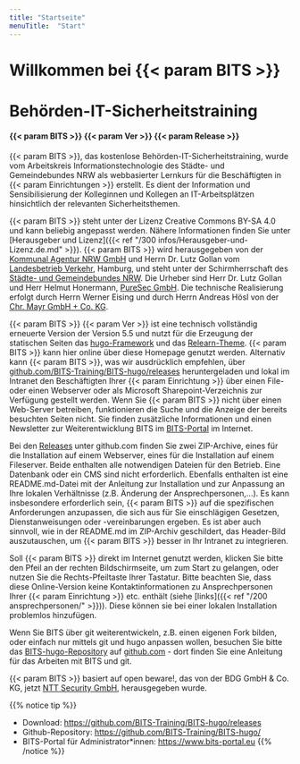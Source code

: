 ```yaml
---
title: "Startseite"
menuTitle:  "Start"
---
```


# Willkommen bei {{< param BITS >}}

# Behörden-IT-Sicherheitstraining

#### {{< param BITS >}} {{< param Ver >}}  {{< param Release >}}

{{< param BITS >}}, das kostenlose Behörden-IT-Sicherheitstraining, wurde vom Arbeitskreis Informationstechnologie des Städte- und Gemeindebundes NRW als webbasierter Lernkurs für die Beschäftigten in {{< param Einrichtungen >}} erstellt. Es dient der Information und Sensibilisierung der Kolleginnen und Kollegen an IT-Arbeitsplätzen hinsichtlich der relevanten Sicherheitsthemen.

{{< param BITS >}} steht unter der Lizenz Creative Commons BY-SA 4.0 und kann beliebig angepasst werden. Nähere Informationen finden Sie unter [Herausgeber und Lizenz]({{< ref  "/300 infos/Herausgeber-und-Lizenz.de.md" >}}). {{< param BITS >}} wird herausgegeben von der [Kommunal Agentur NRW GmbH](https://www.kommunalagenturnrw.de) und Herrn Dr. Lutz Gollan vom [Landesbetrieb Verkehr](https://www.hamburg.de/lbv), Hamburg, und steht unter der Schirmherrschaft des [Städte- und Gemeindebundes NRW](https://www.kommunen.nrw). Die Urheber sind Herr Dr. Lutz Gollan und Herr Helmut Honermann, [PureSec GmbH](https://puresec.de). Die technische Realisierung erfolgt durch Herrn Werner Eising und durch Herrn Andreas Hösl von der [Chr. Mayr GmbH + Co. KG](https://www.mayr.com/de).

{{< param BITS >}} {{< param Ver >}} ist eine technisch vollständig erneuerte Version der Version 5.5 und nutzt für die Erzeugung der statischen Seiten das [hugo-Framework](https://gohugo.io) und das [Relearn-Theme](https://themes.gohugo.io/hugo-theme-relearn/). {{< param BITS >}} kann hier online über diese Homepage genutzt werden. Alternativ kann {{< param BITS >}}, was wir ausdrücklich empfehlen, über [github.com/BITS-Training/BITS-hugo/releases](https://github.com/BITS-Training/BITS-hugo/releases) heruntergeladen und lokal im Intranet den Beschäftigten Ihrer {{< param Einrichtung >}} über einen File- oder einen Webserver oder als Microsoft Sharepoint-Verzeichnis zur Verfügung gestellt werden. Wenn Sie {{< param BITS >}} nicht über einen Web-Server betreiben, funktionieren die Suche und die Anzeige der bereits besuchten Seiten nicht. Sie finden zusätzliche Informationen und einen Newsletter zur Weiterentwicklung BITS im [BITS-Portal](https://www.bits-portal.eu) im Internet.

Bei den [Releases](https://github.com/BITS-Training/BITS-hugo/releases) unter github.com finden Sie zwei ZIP-Archive, eines für die Installation auf einem Webserver, eines für die Installation auf einem Fileserver. Beide enthalten alle notwendigen Dateien für den Betrieb. Eine Datenbank oder ein CMS sind nicht erforderlich. Ebenfalls enthalten ist eine README.md-Datei mit der Anleitung zur Installation und zur Anpassung an Ihre lokalen Verhältnisse (z.B. Änderung der Ansprechpersonen,...). Es kann insbesondere erforderlich sein, {{< param BITS >}} auf die spezifischen Anforderungen anzupassen, die sich aus für Sie einschlägigen Gesetzen, Dienstanweisungen oder -vereinbarungen ergeben. Es ist aber auch sinnvoll, wie in der README.md im ZIP-Archiv geschildert, das Header-Bild auszutauschen, um {{< param BITS >}} besser in Ihr Intranet zu integrieren.

Soll {{< param BITS >}} direkt im Internet genutzt werden, klicken Sie bitte den Pfeil an der rechten Bildschirmseite, um zum Start zu gelangen, oder nutzen Sie die Rechts-Pfeiltaste Ihrer Tastatur. Bitte beachten Sie, dass diese Online-Version keine Kontaktinformationen zu Ansprechpersonen Ihrer {{< param Einrichtung >}} etc. enthält (siehe [links]({{< ref "/200 ansprechpersonen/" >}})). Diese können sie bei einer lokalen Installation problemlos hinzufügen.

Wenn Sie BITS über git weiterentwickeln, z.B. einen eigenen Fork bilden, oder einfach nur mittels git und hugo anpassen wollen, besuchen Sie bitte das [BITS-hugo-Repository](https://github.com/BITS-Training/BITS-hugo) auf [github.com](https://github.com) - dort finden Sie eine Anleitung für das Arbeiten mit BITS und git.

{{< param BITS >}} basiert auf open beware!, das von der BDG GmbH & Co. KG, jetzt [NTT Security GmbH](https://hello.global.ntt/de-de/), herausgegeben wurde.

{{% notice tip %}}
- Download: https://github.com/BITS-Training/BITS-hugo/releases
- Github-Repository: https://github.com/BITS-Training/BITS-hugo/
- BITS-Portal für Administrator*innen: https://www.bits-portal.eu
{{% /notice %}}

